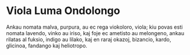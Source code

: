 # Viola Luma Ondolongo

Ankau nomata malva, purpura, au ec rega viokoloro, viola; kiu povas esti nomata
lavendo, vinko au iriso, kaj foje ec ametisto au melongeno, ankau rilatas al
fuksio, indigo au lilako, kaj en raraj okazoj, bizancio, kardo, glicinoa,
fandango kaj heliotropo.
